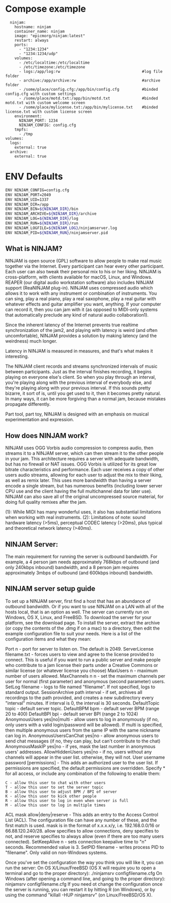 # Compose example

```ymlservices:
  ninjam:
    hostname: ninjam
    container_name: ninjam
    image: "epicmorg/ninjam:latest"
    restart: always
    ports:
      - "1234:1234"
      - "1234:1234/udp"
    volumes:
      - /etc/localtime:/etc/localtime
      - /etc/timezone:/etc/timezone
      - logs:/app/log:rw                                    #log file folder
      - archive:/app/archive:rw                             #archive folder
      - /some/place/config.cfg:/app/bin/config.cfg          #binded config.cfg with custom settings
      - /some/place/motd.txt:/app/bin/motd.txt              #binded motd.txt with custom welcome screen
      - /some/place/mylicense.txt:/app/bin/mylicense.txt    #binded license.txt with custom license screen
    environment:
      NINJAM_PORT: 1234
      NINJAM_CONFIG: config.cfg
    tmpfs:
      - /tmp
volumes:
  logs:
    external: true
  archive:
    external: true
```

# ENV Defaults

```bash
ENV NINJAM_CONFIG=config.cfg
ENV NINJAM_PORT=2049
ENV NINJAM_UID=1337
ENV NINJAM_DIR=/app
ENV NINJAM_BIN=${NINJAM_DIR}/bin
ENV NINJAM_ARCHIVE=${NINJAM_DIR}/archive
ENV NINJAM_LOG=${NINJAM_DIR}/log
ENV NINJAM_RUN=${NINJAM_DIR}/run
ENV NINJAM_LOGFILE=${NINJAM_LOG}/ninjamserver.log
ENV NINJAM_PID=${NINJAM_RUN}/ninjamserver.pid
``````

## What is NINJAM?
NINJAM is open source (GPL) software to allow people to make real music together via the Internet. Every participant can hear every other participant. Each user can also tweak their personal mix to his or her liking. NINJAM is cross-platform, with clients available for macOS, Linux, and Windows. REAPER (our digital audio workstation software) also includes NINJAM support (ReaNINJAM plug-in).
NINJAM uses compressed audio which allows it to work with any instrument or combination of instruments. You can sing, play a real piano, play a real saxophone, play a real guitar with whatever effects and guitar amplifier you want, anything. If your computer can record it, then you can jam with it (as opposed to MIDI-only systems that automatically preclude any kind of natural audio collaboration1).

Since the inherent latency of the Internet prevents true realtime synchronization of the jam2, and playing with latency is weird (and often uncomfortable), NINJAM provides a solution by making latency (and the weirdness) much longer.

Latency in NINJAM is measured in measures, and that's what makes it interesting.

The NINJAM client records and streams synchronized intervals of music between participants. Just as the interval finishes recording, it begins playing on everyone else's client. So when you play through an interval, you're playing along with the previous interval of everybody else, and they're playing along with your previous interval. If this sounds pretty bizarre, it sort of is, until you get used to it, then it becomes pretty natural. In many ways, it can be more forgiving than a normal jam, because mistakes propagate differently.

Part tool, part toy, NINJAM is designed with an emphasis on musical experimentation and expression.

## How does NINJAM work?

NINJAM uses OGG Vorbis audio compression to compress audio, then streams it to a NINJAM server, which can then stream it to the other people in your jam. This architecture requires a server with adequate bandwidth, but has no firewall or NAT issues. OGG Vorbis is utilized for its great low bitrate characteristics and performance. Each user receives a copy of other users audio streams, allowing for each user to adjust the mix to their liking, as well as remix later. This uses more bandwidth than having a server encode a single stream, but has numerous benefits (including lower server CPU use and the client having the full multichannel data for later use).
NINJAM can also save all of the original uncompressed source material, for doing full quality remixes after the jam.


(1): While MIDI has many wonderful uses, it also has substantial limitations when working with real instruments.
(2): Limitations of note: sound hardware latency (>5ms), perceptual CODEC latency (>20ms), plus typical and theoretical network latency (>40ms).

## NINJAM Server:
The main requirement for running the server is outbound bandwidth. For example, a 4 person jam needs approximately 768kbps of outbound (and only 240kbps inbound) bandwidth, and a 8 person jam requires approximately 3mbps of outbound (and 600kbps inbound) bandwidth.

## NINJAM server setup guide
To set up a NINJAM server, first find a host that has an abundance of outbound bandwidth. Or if you want to use NINJAM on a LAN with all of the hosts local, that is an option as well. The server can currently run on Windows, OS X, Linux, and FreeBSD. To download the server for your platform, see the download page.
To install the server, extract the archive (or copy the contents of the .dmg if on a mac) to a directory, then edit the example configuration file to suit your needs. Here is a list of the configuration items and what they mean:

Port n - port for server to listen on. The default is 2049.
ServerLicense filename.txt - forces users to view and agree to the license provided to connect. This is useful if you want to run a public server and make people who contribute to a jam license their parts under a Creative Commons or similar license (or whatever license you choose)
MaxUsers n - maximum number of users allowed.
MaxChannels n n - set the maximum channels per user for normal (first parameter) and anonymous (second parameter) users.
SetLog filename - logs to file named "filename". If not specified, logs to standard output.
SessionArchive path interval - if set, archives all recordings to the path provided, and creates a new subdirectory every "interval" minutes. If interval is 0, the interval is 30 seconds.
DefaultTopic topic - default server topic.
DefaultBPM bpm - default server BPM (range 20 to 400)
DefaultBPI bpi - default server BPI (range 2 to 1024)
AnonymousUsers yes|no|multi - allow users to log in anonymously (if no, only users with a valid login/password will be allowed). If multi is specified, then multiple anonymous users from the same IP with the same nickname can log in.
AnonymousUsersCanChat yes|no - allow anonymous users to send chat messages (if no, they can play, but can't contribute to the chat)
AnonymousMaskIP yes|no - if yes, mask the last number in anonymous users' addresses.
AllowHiddenUsers yes|no - if no, users without any channels will appear in the user list. otherwise, they will not.
User username password [permissions] - This adds an authorized user to the user list. If permissions are specified, the default permissions are overridden. Specify * for all access, or include any combination of the following to enable them:

```
C - allow this user to chat with other users
T - allow this user to set the server topic
B - allow this user to adjust BPM / BPI of server
K - allow this user to kick other people
R - allow this user to log in even when server is full
M - allow this user to log in multiple times
```

ACL mask allow|deny|reserve - This adds an entry to the Access Control List (ACL). The configuration file can have any number of these, and the first match is used. mask is in the format of x.x.x.x/y, i.e. 192.168.0.0/16 or 66.88.120.240/28. allow specifies to allow connections, deny specifies to not, and reserve specifies to always allow (even if there are too many users connected).
SetKeepAlive n - sets connection keepalive time to "n" seconds. Recommended value is 3.
SetPID filename - writes process PID to "filename". Only valid on non-Windows systems.


Once you've set the configuration the way you think you will like it, you can run the server:
On OS X/Linux/FreeBSD (OS X will require you to open a terminal and go to the proper directory):
./ninjamsrv configfilename.cfg
On Windows (after opening a command line, and going to the proper directory):
ninjamsrv configfilename.cfg
If you need ot change the configuration once the server is running, you can restart it by hitting R (on Windows), or by using the command "killall -HUP ninjamsrv" (on Linux/FreeBSD/OS X).